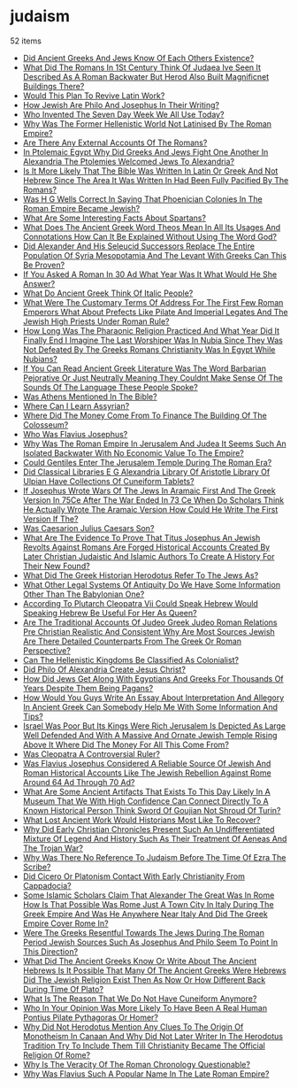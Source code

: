 # judaism
52 items

* [Did Ancient Greeks And Jews Know Of Each Others Existence?](/2015/did-ancient-greeks-and-jews-know-of-each-others-existence.md)
* [What Did The Romans In 1St Century Think Of Judaea Ive Seen It Described As A Roman Backwater But Herod Also Built Magnificnet Buildings There?](/2015/what-did-the-romans-in-1st-century-think-of-judaea-ive-seen-it-described-as-a-roman-backwater-but-herod-also-built-magnificnet-buildings-there.md)
* [Would This Plan To Revive Latin Work?](/2015/would-this-plan-to-revive-latin-work.md)
* [How Jewish Are Philo And Josephus In Their Writing?](/2016/how-jewish-are-philo-and-josephus-in-their-writing.md)
* [Who Invented The Seven Day Week We All Use Today?](/2016/who-invented-the-seven-day-week-we-all-use-today.md)
* [Why Was The Former Hellenistic World Not Latinised By The Roman Empire?](/2016/why-was-the-former-hellenistic-world-not-latinised-by-the-roman-empire.md)
* [Are There Any External Accounts Of The Romans?](/2017/are-there-any-external-accounts-of-the-romans.md)
* [In Ptolemaic Egypt Why Did Greeks And Jews Fight One Another In Alexandria The Ptolemies Welcomed Jews To Alexandria?](/2017/in-ptolemaic-egypt-why-did-greeks-and-jews-fight-one-another-in-alexandria-the-ptolemies-welcomed-jews-to-alexandria.md)
* [Is It More Likely That The Bible Was Written In Latin Or Greek And Not Hebrew Since The Area It Was Written In Had Been Fully Pacified By The Romans?](/2017/is-it-more-likely-that-the-bible-was-written-in-latin-or-greek-and-not-hebrew-since-the-area-it-was-written-in-had-been-fully-pacified-by-the-romans.md)
* [Was H G Wells Correct In Saying That Phoenician Colonies In The Roman Empire Became Jewish?](/2017/was-h-g-wells-correct-in-saying-that-phoenician-colonies-in-the-roman-empire-became-jewish.md)
* [What Are Some Interesting Facts About Spartans?](/2017/what-are-some-interesting-facts-about-spartans.md)
* [What Does The Ancient Greek Word Theos Mean In All Its Usages And Connotations How Can It Be Explained Without Using The Word God?](/2017/what-does-the-ancient-greek-word-theos-mean-in-all-its-usages-and-connotations-how-can-it-be-explained-without-using-the-word-god.md)
* [Did Alexander And His Seleucid Successors Replace The Entire Population Of Syria Mesopotamia And The Levant With Greeks Can This Be Proven?](/2018/did-alexander-and-his-seleucid-successors-replace-the-entire-population-of-syria-mesopotamia-and-the-levant-with-greeks-can-this-be-proven.md)
* [If You Asked A Roman In 30 Ad What Year Was It What Would He She Answer?](/2018/if-you-asked-a-roman-in-30-ad-what-year-was-it-what-would-he-she-answer.md)
* [What Do Ancient Greek Think Of Italic People?](/2018/what-do-ancient-greek-think-of-italic-people.md)
* [What Were The Customary Terms Of Address For The First Few Roman Emperors What About Prefects Like Pilate And Imperial Legates And The Jewish High Priests Under Roman Rule?](/2018/what-were-the-customary-terms-of-address-for-the-first-few-roman-emperors-what-about-prefects-like-pilate-and-imperial-legates-and-the-jewish-high-priests-under-roman-rule.md)
* [How Long Was The Pharaonic Religion Practiced And What Year Did It Finally End I Imagine The Last Worshiper Was In Nubia Since They Was Not Defeated By The Greeks Romans Christianity Was In Egypt While Nubians?](/2019/how-long-was-the-pharaonic-religion-practiced-and-what-year-did-it-finally-end-i-imagine-the-last-worshiper-was-in-nubia-since-they-was-not-defeated-by-the-greeks-romans-christianity-was-in-egypt-while-nubians.md)
* [If You Can Read Ancient Greek Literature Was The Word Barbarian Pejorative Or Just Neutrally Meaning They Couldnt Make Sense Of The Sounds Of The Language These People Spoke?](/2019/if-you-can-read-ancient-greek-literature-was-the-word-barbarian-pejorative-or-just-neutrally-meaning-they-couldnt-make-sense-of-the-sounds-of-the-language-these-people-spoke.md)
* [Was Athens Mentioned In The Bible?](/2019/was-athens-mentioned-in-the-bible.md)
* [Where Can I Learn Assyrian?](/2019/where-can-i-learn-assyrian.md)
* [Where Did The Money Come From To Finance The Building Of The Colosseum?](/2019/where-did-the-money-come-from-to-finance-the-building-of-the-colosseum.md)
* [Who Was Flavius Josephus?](/2019/who-was-flavius-josephus.md)
* [Why Was The Roman Empire In Jerusalem And Judea It Seems Such An Isolated Backwater With No Economic Value To The Empire?](/2019/why-was-the-roman-empire-in-jerusalem-and-judea-it-seems-such-an-isolated-backwater-with-no-economic-value-to-the-empire.md)
* [Could Gentiles Enter The Jerusalem Temple During The Roman Era?](/2020/could-gentiles-enter-the-jerusalem-temple-during-the-roman-era.md)
* [Did Classical Libraries E G Alexandria Library Of Aristotle Library Of Ulpian Have Collections Of Cuneiform Tablets?](/2020/did-classical-libraries-e-g-alexandria-library-of-aristotle-library-of-ulpian-have-collections-of-cuneiform-tablets.md)
* [If Josephus Wrote Wars Of The Jews In Aramaic First And The Greek Version In 75Ce After The War Ended In 73 Ce When Do Scholars Think He Actually Wrote The Aramaic Version How Could He Write The First Version If The?](/2020/if-josephus-wrote-wars-of-the-jews-in-aramaic-first-and-the-greek-version-in-75ce-after-the-war-ended-in-73-ce-when-do-scholars-think-he-actually-wrote-the-aramaic-version-how-could-he-write-the-first-version-if-the.md)
* [Was Caesarion Julius Caesars Son?](/2020/was-caesarion-julius-caesars-son.md)
* [What Are The Evidence To Prove That Titus Josephus An Jewish Revolts Against Romans Are Forged Historical Accounts Created By Later Christian Judaistic And Islamic Authors To Create A History For Their New Found?](/2020/what-are-the-evidence-to-prove-that-titus-josephus-an-jewish-revolts-against-romans-are-forged-historical-accounts-created-by-later-christian-judaistic-and-islamic-authors-to-create-a-history-for-their-new-found.md)
* [What Did The Greek Historian Herodotus Refer To The Jews As?](/2020/what-did-the-greek-historian-herodotus-refer-to-the-jews-as.md)
* [What Other Legal Systems Of Antiquity Do We Have Some Information Other Than The Babylonian One?](/2020/what-other-legal-systems-of-antiquity-do-we-have-some-information-other-than-the-babylonian-one.md)
* [According To Plutarch Cleopatra Vii Could Speak Hebrew Would Speaking Hebrew Be Useful For Her As Queen?](/2021/according-to-plutarch-cleopatra-vii-could-speak-hebrew-would-speaking-hebrew-be-useful-for-her-as-queen.md)
* [Are The Traditional Accounts Of Judeo Greek Judeo Roman Relations Pre Christian Realistic And Consistent Why Are Most Sources Jewish Are There Detailed Counterparts From The Greek Or Roman Perspective?](/2021/are-the-traditional-accounts-of-judeo-greek-judeo-roman-relations-pre-christian-realistic-and-consistent-why-are-most-sources-jewish-are-there-detailed-counterparts-from-the-greek-or-roman-perspective.md)
* [Can The Hellenistic Kingdoms Be Classified As Colonialist?](/2021/can-the-hellenistic-kingdoms-be-classified-as-colonialist.md)
* [Did Philo Of Alexandria Create Jesus Christ?](/2021/did-philo-of-alexandria-create-jesus-christ.md)
* [How Did Jews Get Along With Egyptians And Greeks For Thousands Of Years Despite Them Being Pagans?](/2021/how-did-jews-get-along-with-egyptians-and-greeks-for-thousands-of-years-despite-them-being-pagans.md)
* [How Would You Guys Write An Essay About Interpretation And Allegory In Ancient Greek Can Somebody Help Me With Some Information And Tips?](/2021/how-would-you-guys-write-an-essay-about-interpretation-and-allegory-in-ancient-greek-can-somebody-help-me-with-some-information-and-tips.md)
* [Israel Was Poor But Its Kings Were Rich Jerusalem Is Depicted As Large Well Defended And With A Massive And Ornate Jewish Temple Rising Above It Where Did The Money For All This Come From?](/2021/israel-was-poor-but-its-kings-were-rich-jerusalem-is-depicted-as-large-well-defended-and-with-a-massive-and-ornate-jewish-temple-rising-above-it-where-did-the-money-for-all-this-come-from.md)
* [Was Cleopatra A Controversial Ruler?](/2021/was-cleopatra-a-controversial-ruler.md)
* [Was Flavius Josephus Considered A Reliable Source Of Jewish And Roman Historical Accounts Like The Jewish Rebellion Against Rome Around 64 Ad Through 70 Ad?](/2021/was-flavius-josephus-considered-a-reliable-source-of-jewish-and-roman-historical-accounts-like-the-jewish-rebellion-against-rome-around-64-ad-through-70-ad.md)
* [What Are Some Ancient Artifacts That Exists To This Day Likely In A Museum That We With High Confidence Can Connect Directly To A Known Historical Person Think Sword Of Goujian Not Shroud Of Turin?](/2021/what-are-some-ancient-artifacts-that-exists-to-this-day-likely-in-a-museum-that-we-with-high-confidence-can-connect-directly-to-a-known-historical-person-think-sword-of-goujian-not-shroud-of-turin.md)
* [What Lost Ancient Work Would Historians Most Like To Recover?](/2021/what-lost-ancient-work-would-historians-most-like-to-recover.md)
* [Why Did Early Christian Chronicles Present Such An Undifferentiated Mixture Of Legend And History Such As Their Treatment Of Aeneas And The Trojan War?](/2021/why-did-early-christian-chronicles-present-such-an-undifferentiated-mixture-of-legend-and-history-such-as-their-treatment-of-aeneas-and-the-trojan-war.md)
* [Why Was There No Reference To Judaism Before The Time Of Ezra The Scribe?](/2021/why-was-there-no-reference-to-judaism-before-the-time-of-ezra-the-scribe.md)
* [Did Cicero Or Platonism Contact With Early Christianity From Cappadocia?](/2022/did-cicero-or-platonism-contact-with-early-christianity-from-cappadocia.md)
* [Some Islamic Scholars Claim That Alexander The Great Was In Rome How Is That Possible Was Rome Just A Town City In Italy During The Greek Empire And Was He Anywhere Near Italy And Did The Greek Empire Cover Rome In?](/2022/some-islamic-scholars-claim-that-alexander-the-great-was-in-rome-how-is-that-possible-was-rome-just-a-town-city-in-italy-during-the-greek-empire-and-was-he-anywhere-near-italy-and-did-the-greek-empire-cover-rome-in.md)
* [Were The Greeks Resentful Towards The Jews During The Roman Period Jewish Sources Such As Josephus And Philo Seem To Point In This Direction?](/2022/were-the-greeks-resentful-towards-the-jews-during-the-roman-period-jewish-sources-such-as-josephus-and-philo-seem-to-point-in-this-direction.md)
* [What Did The Ancient Greeks Know Or Write About The Ancient Hebrews Is It Possible That Many Of The Ancient Greeks Were Hebrews Did The Jewish Religion Exist Then As Now Or How Different Back During Time Of Plato?](/2022/what-did-the-ancient-greeks-know-or-write-about-the-ancient-hebrews-is-it-possible-that-many-of-the-ancient-greeks-were-hebrews-did-the-jewish-religion-exist-then-as-now-or-how-different-back-during-time-of-plato.md)
* [What Is The Reason That We Do Not Have Cuneiform Anymore?](/2022/what-is-the-reason-that-we-do-not-have-cuneiform-anymore.md)
* [Who In Your Opinion Was More Likely To Have Been A Real Human Pontius Pilate Pythagoras Or Homer?](/2022/who-in-your-opinion-was-more-likely-to-have-been-a-real-human-pontius-pilate-pythagoras-or-homer.md)
* [Why Did Not Herodotus Mention Any Clues To The Origin Of Monotheism In Canaan And Why Did Not Later Writer In The Herodotus Tradition Try To Include Them Till Christianity Became The Official Religion Of Rome?](/2022/why-did-not-herodotus-mention-any-clues-to-the-origin-of-monotheism-in-canaan-and-why-did-not-later-writer-in-the-herodotus-tradition-try-to-include-them-till-christianity-became-the-official-religion-of-rome.md)
* [Why Is The Veracity Of The Roman Chronology Questionable?](/2022/why-is-the-veracity-of-the-roman-chronology-questionable.md)
* [Why Was Flavius Such A Popular Name In The Late Roman Empire?](/2022/why-was-flavius-such-a-popular-name-in-the-late-roman-empire.md)
